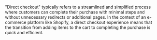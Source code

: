 "Direct checkout" typically refers to a streamlined and simplified process where customers can complete their purchase with minimal steps and without unnecessary redirects or additional pages. In the context of an e-commerce platform like Shopify, a direct checkout experience means that the transition from adding items to the cart to completing the purchase is quick and efficient.
